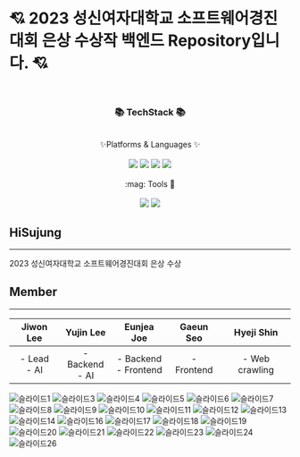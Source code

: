 # :cupid: 2023 성신여자대학교 소프트웨어경진대회 은상 수상작 백엔드 Repository입니다. :cupid:
<br/>
<div align = "center">
  <h3> 📚 TechStack 📚 </h3>
  <br/>
  ✨Platforms & Languages ✨
</div>
<br/>
<div align="center">
  <img src="https://img.shields.io/badge/Java-007396?style=flat&logo=Java&logoColor=white" />
  <img src="https://img.shields.io/badge/SpringBoot-6DB33F?style=flat&logo=SpringBoot&logoColor=white" />
  <img src="https://img.shields.io/badge/AmazonAWS-232F3E?style=flat&logo=AmazonAWS&logoColor=white" />
  <img src="https://img.shields.io/badge/MySQL-4479A1?style=flat&logo=MySQL&logoColor=white" />
</div>

<br/>
<div align="center">
:mag: Tools 🔎 
</div>
<br/>
<div align="center">
  <img src="https://img.shields.io/badge/intellijidea-000000?style=flat&logo=intellijidea&logoColor=white" />
  <img src="https://img.shields.io/badge/github-181717?style=flat&logo=github&logoColor=white" />
</div>

## HiSujung 
---
2023 성신여자대학교 소프트웨어경진대회 은상 수상

## Member
---

| **Jiwon Lee** | **Yujin Lee** | **Eunjea Joe** | **Gaeun Seo** | **Hyeji Shin** |
|:-------------:|:-------------:|:---------------:|:-------------:|:--------------:|
| - Lead  <br>- AI  | - Backend  <br>- AI  | - Backend  <br>- Frontend | - Frontend | - Web crawling |






![슬라이드1](https://github.com/HiSujung/hisujung-spring-mvc/assets/80439068/dca7c386-58b6-4fa5-a073-c3f438076627)
![슬라이드3](https://github.com/HiSujung/hisujung-spring-mvc/assets/80439068/77f77170-a1f9-43d6-9115-7e7ed3489b1d)
![슬라이드4](https://github.com/HiSujung/hisujung-spring-mvc/assets/80439068/4b8bc31b-5fd4-4dd5-bf7f-b56ceee43d4b)
![슬라이드5](https://github.com/HiSujung/hisujung-spring-mvc/assets/80439068/1747cb02-9bfc-4093-9417-3a222f5ba8ee)
![슬라이드6](https://github.com/HiSujung/hisujung-spring-mvc/assets/80439068/160a767e-6b19-45c2-9633-5800d8d01b46)
![슬라이드7](https://github.com/HiSujung/hisujung-spring-mvc/assets/80439068/9f43f6d9-de6c-45a4-933a-8c80edc5f296)
![슬라이드8](https://github.com/HiSujung/hisujung-spring-mvc/assets/80439068/da746775-3210-436a-9f09-f1c154357bda)
![슬라이드9](https://github.com/HiSujung/hisujung-spring-mvc/assets/80439068/a8495da2-6244-490f-b1c0-2b3d6ac71a60)
![슬라이드10](https://github.com/HiSujung/hisujung-spring-mvc/assets/80439068/a346f9f9-b0f0-4de7-865b-56e26656f88d)
![슬라이드11](https://github.com/HiSujung/hisujung-spring-mvc/assets/80439068/a664e4bc-cecc-4632-a2c5-7eaa15bcf87a)
![슬라이드12](https://github.com/HiSujung/hisujung-spring-mvc/assets/80439068/0c7cc829-cb92-4072-8083-6095e5b7113b)
![슬라이드13](https://github.com/HiSujung/hisujung-spring-mvc/assets/80439068/0841a744-dbd4-4e6f-9e2c-d7cb5b90fb1a)
![슬라이드14](https://github.com/HiSujung/hisujung-spring-mvc/assets/80439068/d8fbfe16-f6ac-4080-8d99-6907ed879b7b)
![슬라이드16](https://github.com/HiSujung/hisujung-spring-mvc/assets/80439068/0b539597-0b98-46da-87e4-84f2cf447ae8)
![슬라이드17](https://github.com/HiSujung/hisujung-spring-mvc/assets/80439068/7b3b30e5-3b78-46c8-b68c-b832f34660ad)
![슬라이드18](https://github.com/HiSujung/hisujung-spring-mvc/assets/80439068/b3f58f4d-9542-4bf1-9695-8bcdbd1635a3)
![슬라이드19](https://github.com/HiSujung/hisujung-spring-mvc/assets/80439068/7770c259-c9a3-4d88-a18b-a7aeefb6e844)
![슬라이드20](https://github.com/HiSujung/hisujung-spring-mvc/assets/80439068/f5588617-5785-49c2-9c9a-5d2be58d589b)
![슬라이드21](https://github.com/HiSujung/hisujung-spring-mvc/assets/80439068/449be33b-35b3-440a-9a95-34fac7329467)
![슬라이드22](https://github.com/HiSujung/hisujung-spring-mvc/assets/80439068/8f2065f9-5408-49db-ab09-4923dff969d5)
![슬라이드23](https://github.com/HiSujung/hisujung-spring-mvc/assets/80439068/34437197-281c-42ff-bec7-a988994bb19b)
![슬라이드24](https://github.com/HiSujung/hisujung-spring-mvc/assets/80439068/1037ea7b-9958-4131-93fd-fdffe12e873a)
![슬라이드26](https://github.com/HiSujung/hisujung-spring-mvc/assets/80439068/647fcc52-2eb6-4ea5-a1e5-cebecf3e2c51)

  

